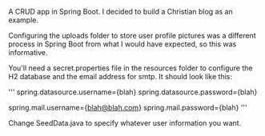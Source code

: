 A CRUD app in Spring Boot. I decided to build a Christian blog as an example.

Configuring the uploads folder to store user profile pictures was a different process in Spring Boot
from what I would have expected, so this was informative. 

You'll need a secret.properties file in the resources folder to configure the H2 database and the 
email address for smtp. It should look like this:

'''
spring.datasource.username={blah}
spring.datasource.password={blah}

spring.mail.username={blah@blah.com}
spring.mail.password={blah}
'''

Change SeedData.java to specify whatever user information you want. 
